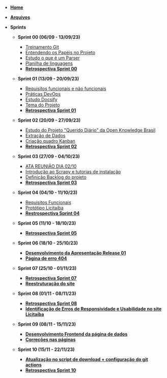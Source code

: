 <!-- docs/_sidebar.md -->


- [**Home**](./)

- [**Arquivos**](/arquivos/index.md "Arquivos")

- **Sprints**

  - **Sprint 00 (06/09 - 13/09/23)**
    - [Treinamento Git](/sprints/sprint-00/treinamento-git.md "Sprint-00 - Treinamento Git")
    - [Entendendo os Papéis no Projeto](/sprints/sprint-00/entendendo-os-papeis-no-projeto.md "Sprint-00 - Entendendo os Papéis no Projeto")
    - [Estudo o que é um Parser](/sprints/sprint-00/estudo-o-que-e-um-parser.md "Sprint-00 - Estudo o que é um Parser")
    - [Planilha de linguagens](/sprints/sprint-00/planilha-de-linguagens.md "Sprint-00 - Planilha de linguagens")
    - [**Retrospectiva Sprint 00**](/sprints/sprint-00/retrospectiva-e-analise-sprint-00.md "Sprint-00 - Retrospectiva e análise")


  - **Sprint 01 (13/09 - 20/09/23)**
    - [Requisitos funcionais e não funcionais](/sprints/sprint-01/requisitos-funcionais-e-nao-funcionais.md "Sprint-01 - Requisitos funcionais e não funcionais")
    - [Práticas DevOps](/sprints/sprint-01/praticas-devops.md "Sprint-01 - Práticas DevOps")
    - [Estudo Docsify](/sprints/sprint-01/estudo-docsify.md "Sprint-01 - Estudo Docsify")
    - [Tema do Projeto](/sprints/sprint-01/tema-do-projeto.md "Sprint-01 - Tema do Projeto")
    - [**Retrospectiva Sprint 01**](/sprints/sprint-01/retrospectiva-e-analise-sprint-01.md "Sprint-01 - Retrospectiva e análise")

  - **Sprint 02 (20/09 - 27/09/23)**
    - [Estudo do Projeto "Querido Diário" da Open Knowledge Brasil](/sprints/sprint-02/estudo-sobre-o-projeto-querido-diario.md "Sprint-02 - Estudo do Projeto Querido Diário da Open Knowledge Brasil")
    - [Extração de Dados](/sprints/sprint-02/extracao-dados.md "Sprint-02 - Extração de Dados")
    - [Criação quadro Kanban](/sprints/sprint-02/quadro-kanban.md "Sprint-02 - Criação quadro Kanban")
    - [**Retrospectiva Sprint 02**](/sprints/sprint-02/retrospectiva-e-analise-sprint-02.md "Sprint-02 - Retrospectiva e análise")
  
  - **Sprint 03 (27/09 - 04/10/23)**
    - [ATA REUNIÃO DIA 02/10](/sprints/sprint-03/ata-02-10.md "ATA REUNIÃO DIA 02/10")
    - [Introdução ao Scrapy e tutorias de instalação](/sprints/sprint-03/scrapy-introducao-e-instalacao.md "Sprint-03 - Introdução ao Scrapy e tutorias de instalação")
    - [Definição Backlog do projeto](/sprints/sprint-03/definir-backlog-projeto.md "Sprint-03 - Definição Backlog do projeto")
    - [**Retrospectiva Sprint 03**](/sprints/sprint-03/retrospectiva-e-analise-sprint-03.md "Sprint-03 - Retrospectiva Sprint 03 - Maré de Profundidade")

  - **Sprint 04 (04/10 - 11/10/23)**
    - [Requisitos Funcionais](/sprints/sprint-04/requisitos.md "Sprint-04 - Requisitos Funcionais")
    - [Protótipo Licitaíba](/sprints/sprint-04/prototipo.md "Sprint-04 - Protótipo Licitaíba")
    - [**Restrospectiva Sprint 04**](/sprints/sprint-04/retrospectiva-e-analise-sprint-04.md "Sprint-04 - Retrospectiva Sprint 04")

  - **Sprint 05 (11/10 - 18/10/23)**
    - [**Retrospectiva Sprint 05**](/sprints/sprint-05/retrospectiva-e-analise-sprint-05.md "Sprint-05 - Retrospectiva Sprint 05")

  - **Sprint 06 (18/10 - 25/10/23)**
    - [**Desenvolvimento da Apresentação Release 01**](/sprints/sprint-06/apresentacao-release01.md "Sprint-06 - Desenvolvimento da Apresentação")
    - [**Página de erro 404**](/sprints/sprint-06/pagina-error.md "Sprint-06 - [add] Página de erro 404")  

  - **Sprint 07 (25/10 - 01/11/23)**
    - [**Retrospectiva Sprint 07**](/sprints/sprint-07/retrospectiva-e-analise-sprint-07.md "Sprint-07 - Retrospectiva Sprint 07")
    - [**Reestruturação do site**](/sprints/sprint-07/reestruturacao-site.md "Sprint-07 - Reestruturação do site")
    
  - **Sprint 08 (01/11 - 08/11/23)**
    - [**Retrospectiva Sprint 08**](/sprints/sprint-08/retrospectiva-e-analise-sprint-08.md "Sprint-08 - Retrospectiva Sprint 08")
    - [**Identificação de Erros de Responsividade e Usabilidade no site Licitaíba**](/sprints/sprint-08/identificacao-erros-site.md "Sprint-08 - Identificação de Erros de Responsividade e Usabilidade no site Licitaíba")

  - **Sprint 09 (08/11 - 15/11/23)**
    - [**Desenvolvimento Frontend da página de dados**](/sprints/sprint-09/paginas-dados-site.md "Sprint-09 - Desenvolvimento Frontend da página de dados")    
    - [**Correções nas páginas**](/sprints/sprint-09/correcoes-paginas-equipe-sobre.md "Sprint-09 - Correções nas páginas")

  - **Sprint 10 (15/11 - 22/11/23)**
    - [**Atualização no script de download + configuração do git actions**](/sprints/sprint-10/atualizacao-script.md "Sprint-10 - Atualização no script de download + configuração do git actions")    
    - [**Retrospectiva Sprint 10**](/sprints/sprint-10/retrospectiva-e-analise-sprint-10.md "Sprint-10 - Retrospectiva Sprint 10")  
    
    
    
  
